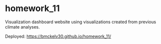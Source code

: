 # homework_11

Visualization dashboard website using visualizations created from previous climate analyses.

Deployed: https://bmckelv30.github.io/homework_11/